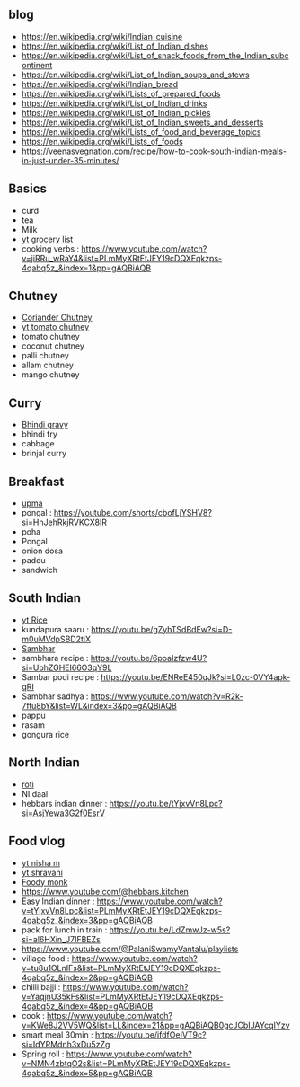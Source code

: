 
## blog
* https://en.wikipedia.org/wiki/Indian_cuisine
* https://en.wikipedia.org/wiki/List_of_Indian_dishes
* https://en.wikipedia.org/wiki/List_of_snack_foods_from_the_Indian_subcontinent
* https://en.wikipedia.org/wiki/List_of_Indian_soups_and_stews
* https://en.wikipedia.org/wiki/Indian_bread
* https://en.wikipedia.org/wiki/Lists_of_prepared_foods
* https://en.wikipedia.org/wiki/List_of_Indian_drinks
* https://en.wikipedia.org/wiki/List_of_Indian_pickles
* https://en.wikipedia.org/wiki/List_of_Indian_sweets_and_desserts
* https://en.wikipedia.org/wiki/Lists_of_food_and_beverage_topics
* https://en.wikipedia.org/wiki/Lists_of_foods
* https://veenasvegnation.com/recipe/how-to-cook-south-indian-meals-in-just-under-35-minutes/

## Basics
* curd
* tea
* Milk
* [yt grocery list](https://www.youtube.com/watch?v=9bCkz-P8mLA&list=PLmMyXRtEtJEba7aQjFMh0E-sI8KPcC6Ds&index=1&pp=gAQBiAQB)  
* cooking verbs : https://www.youtube.com/watch?v=jiRRu_wRaY4&list=PLmMyXRtEtJEY19cDQXEqkzps-4qabq5z_&index=1&pp=gAQBiAQB

## Chutney
* [Coriander Chutney](https://www.indianhealthyrecipes.com/coriander-coconut-chutney/)
* [yt tomato chutney](https://www.youtube.com/watch?v=5WmofqHvGIQ&list=PLmMyXRtEtJEba7aQjFMh0E-sI8KPcC6Ds&index=3&pp=gAQBiAQB)
* tomato chutney
* coconut chutney
* palli chutney
* allam chutney 
* mango chutney

## Curry
* [Bhindi gravy](https://www.vegrecipesofindia.com/bhindi-masala-gravy-recipe/)
* bhindi fry
* cabbage
* brinjal curry


## Breakfast
* [upma](https://www.tarladalal.com/upma--quick-upma-recipe-breakfast-upma-38658r)
* pongal : https://youtube.com/shorts/cbofLjYSHV8?si=HnJehRkjRVKCX8lR
* poha 
* Pongal 
* onion dosa
* paddu
* sandwich


## South Indian
* [yt Rice](https://www.youtube.com/watch?v=bP0vOcIarKM&list=PLmMyXRtEtJEba7aQjFMh0E-sI8KPcC6Ds&index=2&pp=gAQBiAQB)
* kundapura saaru : https://youtu.be/gZyhTSdBdEw?si=D-m0uMVdpSBD2tiX
* [Sambhar](https://www.indianhealthyrecipes.com/andhra-sambar-recipe-how-to-make-south-indian-sambar/)
* sambhara recipe : https://youtu.be/6poaIzfzw4U?si=UbhZGHEI66O3qY9L
* Sambar podi recipe : https://youtu.be/ENReE450qJk?si=L0zc-0VY4apk-qRI
* Sambhar sadhya : https://www.youtube.com/watch?v=R2k-7ftu8bY&list=WL&index=3&pp=gAQBiAQB
* pappu
* rasam
* gongura rice

## North Indian
* [roti](https://www.cookwithmanali.com/roti-recipe/)
* NI daal
* hebbars indian dinner : https://youtu.be/tYjxvVn8Lpc?si=AsjYewa3G2f0EsrV

## Food vlog
* [yt nisha m](https://www.youtube.com/watch?v=kRjU6rZ0ni4&list=PLmMyXRtEtJEba7aQjFMh0E-sI8KPcC6Ds&index=1&pp=gAQBiAQB)
* [yt shravani](https://www.youtube.com/watch?v=S1aPK4QwfAU&list=PLmMyXRtEtJEba7aQjFMh0E-sI8KPcC6Ds&index=2&pp=gAQBiAQB)
* [Foody monk](https://youtu.be/slRYtTwZyhg?si=NWmcw3rMLpKQ9PYt)
* https://www.youtube.com/@hebbars.kitchen
* Easy Indian dinner : https://www.youtube.com/watch?v=tYjxvVn8Lpc&list=PLmMyXRtEtJEY19cDQXEqkzps-4qabq5z_&index=3&pp=gAQBiAQB
* pack for lunch in train : https://youtu.be/LdZmwJz-w5s?si=al6HXin_J7IFBEZs
* https://www.youtube.com/@PalaniSwamyVantalu/playlists
* village food : https://www.youtube.com/watch?v=tu8u1OLnIFs&list=PLmMyXRtEtJEY19cDQXEqkzps-4qabq5z_&index=2&pp=gAQBiAQB
* chilli bajji : https://www.youtube.com/watch?v=YaqjnU35kFs&list=PLmMyXRtEtJEY19cDQXEqkzps-4qabq5z_&index=4&pp=gAQBiAQB
* cook : https://www.youtube.com/watch?v=KWe8J2VV5WQ&list=LL&index=21&pp=gAQBiAQB0gcJCbIJAYcqIYzv
* smart meal 30min : https://youtu.be/ifdfOeIVT9c?si=IdYRMdnh3xDu5zZg
* Spring roll : https://www.youtube.com/watch?v=NMN4zbtqO2s&list=PLmMyXRtEtJEY19cDQXEqkzps-4qabq5z_&index=5&pp=gAQBiAQB
